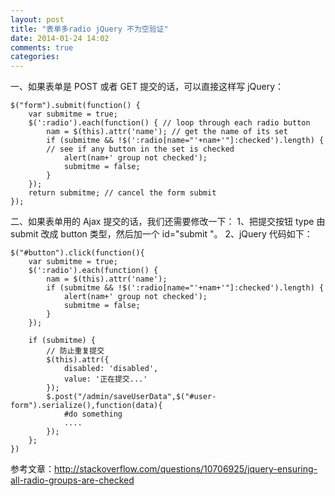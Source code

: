 ```yaml
---
layout: post
title: "表单多radio jQuery 不为空验证"
date: 2014-01-24 14:02
comments: true
categories: 
---
```


一、如果表单是 POST 或者 GET 提交的话，可以直接这样写 jQuery： 
    
    
    $("form").submit(function() {
        var submitme = true;
        $(':radio').each(function() { // loop through each radio button
            nam = $(this).attr('name'); // get the name of its set
            if (submitme && !$(':radio[name="'+nam+'"]:checked').length) { 
            // see if any button in the set is checked
                alert(nam+' group not checked');
                submitme = false;
            }
        });
        return submitme; // cancel the form submit
    });

二、如果表单用的 Ajax 提交的话，我们还需要修改一下： 1、把提交按钮 type 由 submit 改成 button 类型，然后加一个 id="submit "。 2、jQuery 代码如下： 
    
    
    $("#button").click(function(){
    	var submitme = true;
        $(':radio').each(function() {
            nam = $(this).attr('name');
            if (submitme && !$(':radio[name="'+nam+'"]:checked').length) { 
                alert(nam+' group not checked');
                submitme = false;
            }
        });
    
        if (submitme) {
        	// 防止重复提交
        	$(this).attr({
        		disabled: 'disabled',
        		value: '正在提交...'
        	});
    		$.post("/admin/saveUserData",$("#user-form").serialize(),function(data){
    			#do something
    			....
    		});
    	};
    })

参考文章：<http://stackoverflow.com/questions/10706925/jquery-ensuring-all-radio-groups-are-checked>